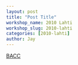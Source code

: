 ```yaml
---
layout: post
title: "Post Title"
workshop_name: 2010 Lahti
workshop_slug: 2010-lahti
categories: [2010-lahti]
author: Jay 
---
```

<a href='http://workshops.nodebox.net/2010/wp-content/uploads/BACC.pdf'>BACC</a>
